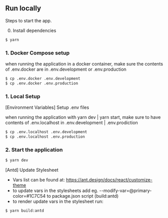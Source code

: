 ## Run locally

Steps to start the app.

0. Install dependencies
```bash
$ yarn
```

### 1. Docker Compose setup
when running the application in a docker container, make sure the 
contents of .env.docker are in .env.development or .env.production

```bash
$ cp .env.docker .env.development
$ cp .env.docker .env.production
```

### 1. Local Setup
[Environment Variables] Setup .env files

when running the application with yarn dev | yarn start, make sure
to have contents of .env.localhost in .env.development | .env.prodiction
```bash
$ cp .env.localhost .env.development
$ cp .env.localhost .env.production
```

### 2. Start the application
```bash
$ yarn dev
```


[Antd] Update Stylesheet
- Vars list can be found at: https://ant.design/docs/react/customize-theme
- to update vars in the stylesheets add eg. --modify-var=@primary-color=#1C7C54 to package.json script (build:antd)
- to render update vars in the stylesheet run:
```bash
$ yarn build:antd
```